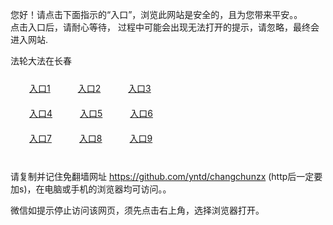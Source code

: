 您好！请点击下面指示的“入口”，浏览此网站是安全的，且为您带来平安。。 <br/>
点击入口后，请耐心等待， 过程中可能会出现无法打开的提示，请忽略，最终会进入网站. </br>

法轮大法在长春<br/>
<div style="padding:10px"><a style="margin:20px" target="_blank" href="https://d11nrw58ys0lvv.cloudfront.net/2Qpsp?ihyya" id="ccLink1" rel="nofollow">入口1</a> <a target="_blank" style="margin:20px" href="https://d21fu3k4bkzqd.cloudfront.net/2Qpsp?lvykfgf" id="ccLink2" rel="nofollow">入口2</a> <a style="margin:20px" target="_blank" href="https://drllv5m4ay5w2.cloudfront.net/2Qpsp?znvxhjo" id="ccLink3" rel="nofollow">入口3</a></div>

<div style="padding:10px" ><a style="margin:20px" target="_blank" href="https://d11nrw58ys0lvv.cloudfront.net/2Qpsp?ihyya" id="ccLink4" rel="nofollow">入口4</a> <a style="margin:20px" href="https://d21fu3k4bkzqd.cloudfront.net/2Qpsp?lvykfgf" target="_blank" id="ccLink5" rel="nofollow">入口5</a> <a style="margin:20px" href="https://drllv5m4ay5w2.cloudfront.net/2Qpsp?znvxhjo" target="_blank" id="ccLink6" rel="nofollow">入口6</a></div>

<div style="padding:10px"><a style="margin:20px" target="_blank" href="https://d11nrw58ys0lvv.cloudfront.net/2Qpsp?ihyya" id="ccLink7" rel="nofollow">入口7</a> <a style="margin:20px" href="https://d21fu3k4bkzqd.cloudfront.net/2Qpsp?lvykfgf" target="_blank" id="ccLink8" rel="nofollow">入口8</a> <a style="margin:20px" target="_blank" href="https://drllv5m4ay5w2.cloudfront.net/2Qpsp?znvxhjo" id="ccLink9" rel="nofollow">入口9</a></div>

<br/>



请复制并记住免翻墙网址 https://github.com/yntd/changchunzx (http后一定要加s)，在电脑或手机的浏览器均可访问。。<br/>

微信如提示停止访问该网页，须先点击右上角，选择浏览器打开。
